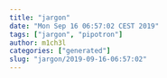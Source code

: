 ```yaml
---
title: "jargon"
date: "Mon Sep 16 06:57:02 CEST 2019"
tags: ["jargon", "pipotron"]
author: m1ch3l
categories: ["generated"]
slug: "jargon/2019-09-16-06:57:02"
---
```



